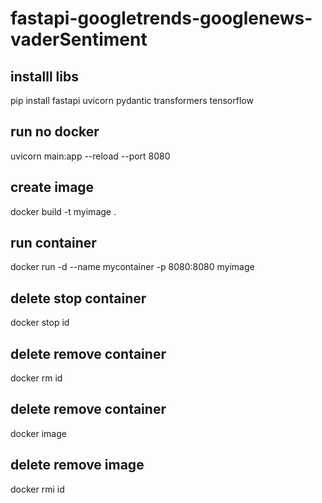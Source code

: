 # fastapi-googletrends-googlenews-vaderSentiment

## installl libs

pip install fastapi uvicorn pydantic transformers tensorflow

## run no docker

uvicorn main:app --reload --port 8080

## create image

docker build -t myimage .

## run container

docker run -d --name mycontainer -p 8080:8080 myimage 

## delete stop container

docker stop id

## delete remove container

docker rm id

## delete remove container

docker image

## delete remove image

docker rmi id
